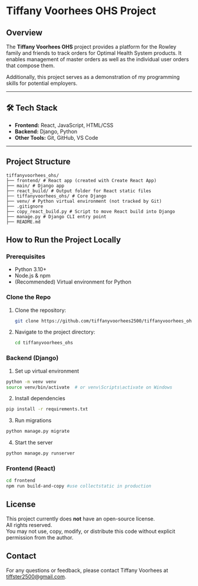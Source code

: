 # Tiffany Voorhees OHS Project

## Overview

The **Tiffany Voorhees OHS** project provides a platform for the Rowley family and friends to track orders for Optimal Health System products.
It enables management of master orders as well as the individual user orders that compose them.

Additionally, this project serves as a demonstration of my programming skills for potential employers.

---

## 🛠️ Tech Stack

- **Frontend:** React, JavaScript, HTML/CSS
- **Backend:** Django, Python
- **Other Tools:** Git, GitHub, VS Code

---

## Project Structure
```
tiffanyvoorhees_ohs/
├── frontend/ # React app (created with Create React App)
├── main/ # Django app
├── react_build/ # Output folder for React static files
├── tiffanyvoorhees_ohs/ # Core Django
├── venv/ # Python virtual environment (not tracked by Git)
├── .gitignore
├── copy_react_build.py # Script to move React build into Django
├── manage.py # Django CLI entry point
├── README.md
```

## How to Run the Project Locally

### Prerequisites
- Python 3.10+
- Node.js & npm
- (Recommended) Virtual environment for Python

### Clone the Repo
1. Clone the repository:
   ```bash
   git clone https://github.com/tiffanyvoorhees2500/tiffanyvoorhees_ohs_django_react.git
   ```
2. Navigate to the project directory:
   ```bash
   cd tiffanyvoorhees_ohs
   ```

### Backend (Django)
1. Set up virtual environment
```bash
python -m venv venv
source venv/bin/activate  # or venv\Scripts\activate on Windows
```
2. Install dependencies
```bash
pip install -r requirements.txt
```
3. Run migrations
```bash
python manage.py migrate
```
4. Start the server
```bash
python manage.py runserver
```

### Frontend (React)
```bash
cd frontend
npm run build-and-copy #use collectstatic in production
```


## License

This project currently does **not** have an open-source license.  
All rights reserved.  
You may not use, copy, modify, or distribute this code without explicit permission from the author.

## Contact

For any questions or feedback, please contact Tiffany Voorhees at tiffster2500@gmail.com.